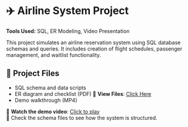 # ✈️ Airline System Project

**Tools Used:** SQL, ER Modeling, Video Presentation

This project simulates an airline reservation system using SQL database schemas and queries. It includes creation of flight schedules, passenger management, and waitlist functionality.

## 📁 Project Files
- SQL schema and data scripts
- ER diagram and checklist (PDF)
📁 **View Files**: [Click Here](https://github.com/rajshah1909/rajshah1909.github.io/tree/main/airline-system)
- Demo walkthrough (MP4)

🎥 **Watch the demo video**: [Click to play]([./REC-20250511205828.mp4](https://youtu.be/QSdlH-vjGOA))  
📄 Check the schema files to see how the system is structured.
